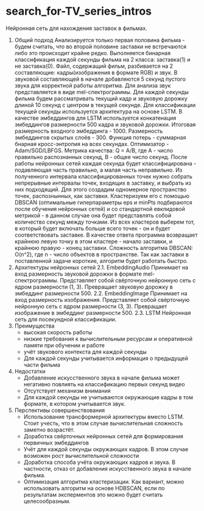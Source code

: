 # search_for-TV_series_intros
Нейронная сеть для нахождения заставок в фильмах.
1. Общий подход
   Анализируется только первая половина фильма - будем считать, что во второй половине заставки не встречаются либо это происходит крайне редко. Выполняется бинарная классификация каждой секунды фильма на 2 класса: заставка(1) и не заставка(0). Файл, содержащий фильм, разбивается на 2 составляющие: кадры(изображения в формате RGB) и звук.
   В звуковой составляющей в начале добавляются 5 секунд пустого звука для корректной работы алгоритма. Для анализа звук представляется в виде mel-спектрограммы.
   Для каждой секунды фильма будем рассматривать текущий кадр и звуковую дорожку длиной 10 секунд с центром в текущей секунде.
   Для классификации текущей секунды используется архитектура на основе LSTM. В качестве эмбеддингов для LSTM используется конкатенация эмбеддингов размерности 500 кадра и звуковой дорожки. Итоговая размерность входного эмбеддинга - 1000. Размерность эмбеддингов скрытых слоёв - 300.
   Функция потерь - суммарная бнарная кросс-энтропия на всех секундах.
   Оптимизатор - Adam/SGD/LBFGS. 
   Метрика качества: Q = A/B, где A - число правильно распознанных секунд, B - общее число секунд.
   После работы нейронных сетей каждая секунда будет классифицирована - подавляющая часть правильно, а малая часть неправильно. Из полученного интервала классифицированных точек нужно собрать непрерывные интервалы точек, входящих в заставку, и выбрать из них подходящий. Для этого создадим одномерное пространство точек, распознынных, как заставки. Кластеризуем его с помощью DBSCAN (оптимальные гиперпараметры eps и minPts подбираются после обучения нейронных сетей) и со стандартной евклидовой метрикой - в данном случае она будет представлять собой количество секунд между точками. Из всех кластеров выберем тот, в который будет включать больше всего точек - он и будет соответствовать заставке. В качестве ответа программа возвращает крайнюю левую точку в этом кластере - начало заставки, и крайнюю правую - конец заставки. Сложность алгоритма DBSCAN: O(n^2), где n - число объектов в пространстве. Так как заставки в поставленной задаче короткие, алгоритм будет работать быстро.
3. Архитектуры нейронных сетей
   2.1. EmbeddingAudio
        Принимает на вход размерность звуковой дорожки в формате mel-спектрограммы. Представляет собой свёрточную нейронную сеть с ядром размерности (1, 3). Превращает звуковую дорожку в эмбеддинг размерности 500.
   2.2. EmbeddingImage
        Принимает на вход размерность изображения. Представляет собой свёрточную нейронную сеть с ядром размерности (3, 3). Превращает изображение в эмбеддинг размерности 500.
   2.3. LSTM
        Нейронная сеть для посекундной классификации.
4. Преимущества
   - высокая скорость работы
   - низкие требования к вычислительным ресурсам и оперативной памяти при обучении и работе
   - учёт звукового контекста для каждой секунды
   - Для каждой секунды учитывается информация о предыдущей части фильма
5. Недостатки
   - Добавление искусственного звука в начале фильма может негативно повлиять на классификацию первых секунд видео
   - Отсутствует механизм внимания
   - Для каждой секунды не учитываются окружающие кадры в том формате, в котором учитывается звук.
6. Перспективы совершенствования
   - Использование трансформерной архитектуры вместо LSTM. Стоит учесть, что в этом случае вычислительная сложность заметно возрастёт.
   - Доработка свёрточных нейронных сетей для формирования первичных эмбеддингов
   - Учёт для каждой секунды окружающих кадров. В этом случае возможен рост вычислительной сложности
   - Доработка способа учёта окружающих кадров и звука. В частности, отказ от добавления искусственного звука в начале фильма.
   - Оптимизация алгоритма кластеризации. Как вариант, можно использовать алгоритм на основе HDBSCAN, если по результатам эксперментов это можно будет считать целесообразным.
